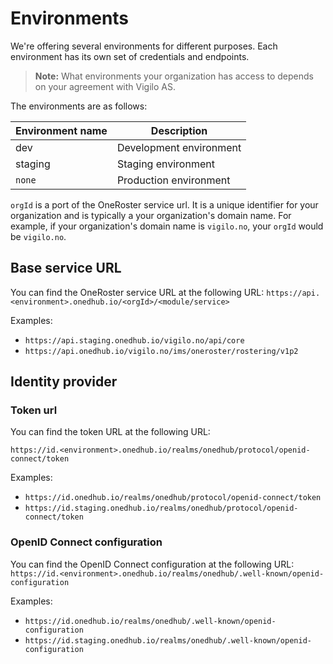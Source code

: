 # Environments

We're offering several environments for different purposes. Each environment has its own set of credentials
and endpoints.

> **Note:** What environments your organization has access to depends on your agreement with Vigilo AS.

The environments are as follows:

| Environment name | Description             |
|------------------|-------------------------|
| dev              | Development environment |
| staging          | Staging environment     |
| `none`           | Production environment  |

`orgId` is a port of the OneRoster service url. It is a unique identifier for your organization and is typically a your
organization's domain name. For example, if your organization's domain name is `vigilo.no`, your `orgId` would be
`vigilo.no`.

## Base service URL

You can find the OneRoster service URL at the following URL:
`https://api.<environment>.onedhub.io/<orgId>/<module/service>`

Examples:

* `https://api.staging.onedhub.io/vigilo.no/api/core`
* `https://api.onedhub.io/vigilo.no/ims/oneroster/rostering/v1p2`

## Identity provider

### Token url

You can find the token URL at the following URL:

`https://id.<environment>.onedhub.io/realms/onedhub/protocol/openid-connect/token`

Examples:

* `https://id.onedhub.io/realms/onedhub/protocol/openid-connect/token`
* `https://id.staging.onedhub.io/realms/onedhub/protocol/openid-connect/token`

### OpenID Connect configuration

You can find the OpenID Connect configuration at the following URL:
`https://id.<environment>.onedhub.io/realms/onedhub/.well-known/openid-configuration`

Examples:

* `https://id.onedhub.io/realms/onedhub/.well-known/openid-configuration`
* `https://id.staging.onedhub.io/realms/onedhub/.well-known/openid-configuration`


